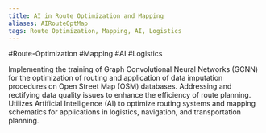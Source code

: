 ```yaml
---
title: AI in Route Optimization and Mapping
aliases: AIRouteOptMap
tags: Route Optimization, Mapping, AI, Logistics
---
```


#Route-Optimization #Mapping #AI #Logistics

Implementing the training of Graph Convolutional Neural Networks (GCNN) for the optimization of routing and application of data imputation procedures on Open Street Map (OSM) databases. Addressing and rectifying data quality issues to enhance the efficiency of route planning. Utilizes Artificial Intelligence (AI) to optimize routing systems and mapping schematics for applications in logistics, navigation, and transportation planning.